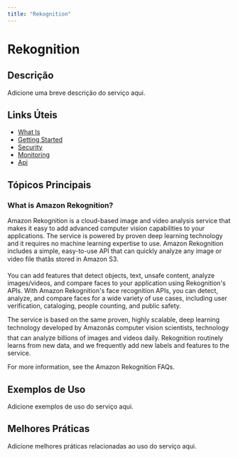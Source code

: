 ```yaml
---
title: "Rekognition"
---
```


# Rekognition

## Descrição

Adicione uma breve descrição do serviço aqui.

## Links Úteis

- [What Is](https://docs.aws.amazon.com/rekognition/latest/dg/what-is.html)
- [Getting Started](https://docs.aws.amazon.com/rekognition/latest/dg/getting-started.html)
- [Security](https://docs.aws.amazon.com/rekognition/latest/dg/security.html)
- [Monitoring](https://docs.aws.amazon.com/rekognition/latest/dg/monitoring.html)
- [Api](https://docs.aws.amazon.com/rekognition/latest/dg/api.html)

## Tópicos Principais

### What is Amazon Rekognition?

Amazon Rekognition is a cloud-based image and video analysis service that makes it easy to add
        advanced computer vision capabilities to your applications. The service is powered by proven
        deep learning technology and it requires no machine learning expertise to use. Amazon Rekognition
        includes a simple, easy-to-use API that can quickly analyze any image or video file thatâs
        stored in Amazon S3.

You can add features that detect objects, text, unsafe content, analyze images/videos, and
        compare faces to your application using Rekognition's APIs. With Amazon Rekognition's face
        recognition APIs, you can detect, analyze, and compare faces for a wide variety of use
        cases, including user verification, cataloging, people counting, and public safety.

The service is based on the same proven, highly scalable, deep learning technology
        developed by Amazonâs computer vision scientists, technology that can analyze billions of
        images and videos daily. Rekognition routinely learns from new data, and we frequently add
        new labels and features to the service.

For more information, see the Amazon Rekognition
            FAQs. 

## Exemplos de Uso

Adicione exemplos de uso do serviço aqui.

## Melhores Práticas

Adicione melhores práticas relacionadas ao uso do serviço aqui.
